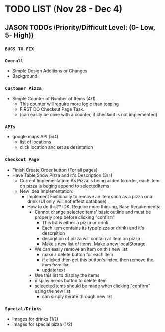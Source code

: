 # TODO LIST (Nov 28 - Dec 4)

## JASON TODOs (Priority/Difficult Level: (0- Low, 5- High))

### `BUGS TO FIX`

### `Overall`

- Simple Design Additions or Changes
- Background

### `Customer Pizza`

- Simple Counter of Number of Items (4/1)
  - This counter will require more logic than topping
  - FIRST DO Checkout Page Task.
  - (can easily be done with a counter, if checkout is not implemented)

### `APIs`

- google maps API (5/4)
  - list of locations
  - click location and set as desintation

### `Checkout Page`

- Finish Create Order button (For all pages)
- Have Table Show Pizza and it's Description (3/4)
  - Current Implementation: As Pizza is being added to order, each item on pizza is beging append to selectedItems
  - New Idea Implementation:
    - Implement Funtionally to remove an item such as a pizza or a drink (UI only, will not effect database)
    - How to do this?? IDK. Require more thinking, Base Requirements:
      - Cannot change selectedItems' basic outline and must be properly prep before clicking "confirm"
        - This list is either a pizza or drink
        - Each item contains its type(pizza or drink) and it's descrpition
        - descrption of pizza will contain all item on pizza
        - Make a new list of items. Make a new localStorage
      - We can easily remove an item on this new list
        - make a delete button for each item
        - if clicked then get this button's index, then remove the item from list
        - update text
      - Use this list to display the items
      - display needs button to delete item
      - seleectedItems should be made when clicking "confirm" using the new list
        - can simply iterate through new list

### `Special/Drinks`

- images for drinks (1/2)
- images for special pizza (1/2)
